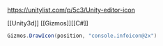 https://unitylist.com/p/5c3/Unity-editor-icon

[[Unity3d]] [[Gizmos]][[C#]]
```C#
Gizmos.DrawIcon(position, "console.infoicon@2x")
```